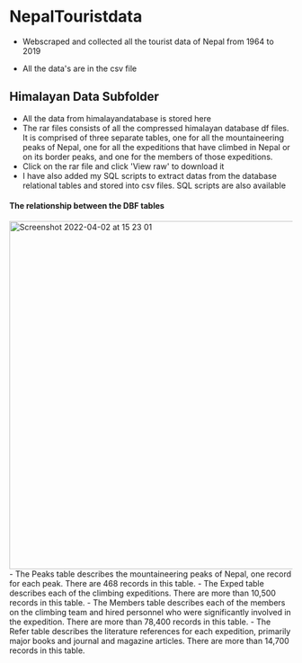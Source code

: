 # NepalTouristdata
- Webscraped and collected all the tourist data of Nepal from 1964 to 2019 

- All the data's are in the csv file

## Himalayan Data Subfolder
- All the data from himalayandatabase is stored here
- The rar files consists of all the compressed himalayan database df files. It is comprised of three separate tables, one for all the mountaineering peaks of Nepal, one for all the expeditions that have climbed in Nepal or on its border peaks, and one for the members of those expeditions.
- Click on the rar file and click 'View raw' to download it
- I have also added my SQL scripts to extract datas from the database relational tables and stored into csv files. SQL scripts are also available
#### The relationship between the DBF tables
<img width="619" alt="Screenshot 2022-04-02 at 15 23 01" src="https://user-images.githubusercontent.com/51405208/161377293-3204babb-6370-4985-8456-ba8c1479ce39.png">
- The Peaks table describes the mountaineering peaks of Nepal, one record for
each peak. There are 468 records in this table.
- The Exped table describes each of the climbing expeditions. There are more
than 10,500 records in this table.
- The Members table describes each of the members on the climbing team and
hired personnel who were significantly involved in the expedition. There are
more than 78,400 records in this table.
- The Refer table describes the literature references for each expedition,
primarily major books and journal and magazine articles. There are more than
14,700 records in this table.
